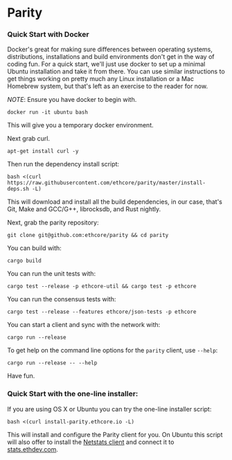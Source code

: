 # Parity

### Quick Start with Docker

Docker's great for making sure differences between operating systems, distributions, installations and build environments don't get in the way of coding fun. For a quick start, we'll just use docker to set up a minimal Ubuntu installation and take it from there. You can use similar instructions to get things working on pretty much any Linux installation or a Mac Homebrew system, but that's left as an exercise to the reader for now.

*NOTE*: Ensure you have docker to begin with.

```
docker run -it ubuntu bash
```

This will give you a temporary docker environment.

Next grab curl.

```
apt-get install curl -y
```

Then run the dependency install script:

```
bash <(curl https://raw.githubusercontent.com/ethcore/parity/master/install-deps.sh -L)
```

This will download and install all the build dependencies, in our case, that's Git, Make and GCC/G++, librocksdb, and Rust nightly.

Next, grab the parity repository:

```
git clone git@github.com:ethcore/parity && cd parity
```

You can build with:

```
cargo build
```

You can run the unit tests with:

```
cargo test --release -p ethcore-util && cargo test -p ethcore
```

You can run the consensus tests with:

```
cargo test --release --features ethcore/json-tests -p ethcore
```

You can start a client and sync with the network with:

```
cargo run --release
```

To get help on the command line options for the `parity` client, use `--help`:

```
cargo run --release -- --help
```

Have fun.

### Quick Start with the one-line installer:

If you are using OS X or Ubuntu you can try the one-line installer script:

```
bash <(curl install-parity.ethcore.io -L)
```

This will install and configure the Parity client for you. On Ubuntu this script will also offer to install the [Netstats client](https://github.com/cubedro/eth-net-intelligence-api) and connect it to [stats.ethdev.com](https://stats.ethdev.com).

